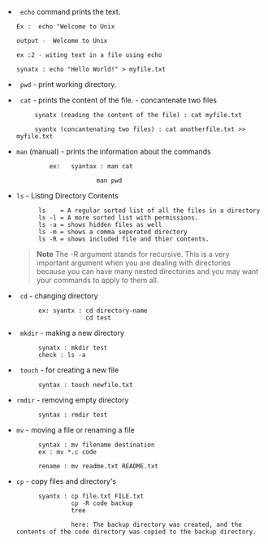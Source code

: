 - ``` echo``` command prints the text.
      
      Ex :  echo "Welcome to Unix
      
      output -  Welcome to Unix
      
      ex :2 - witing text in a file using echo 
      
      synatx : echo "Hello World!" > myfile.txt 

      
 
 - ``` pwd``` - print working directory.
 - ``` cat``` - prints the content of the file.
              - concantenate two files
              
              
            synatx (reading the content of the file) : cat myfile.txt
            
            syantx (concantenating two files) : cat anotherfile.txt >> myfile.txt
            
      
- ```man``` (manual) - prints the information about the commands
                  
               ex:   syantax : man cat
                            
                            man pwd
 
                
- ```ls``` - Listing Directory Contents
            
            ls    = A regular sorted list of all the files in a directory
            ls -l = A more sorted list with permissions.
            ls -a = shows hidden files as well
            ls -m = shows a comma seperated directory
            ls -R = shows included file and thier contents.
            
  >**Note**
  >The -R argument stands for recursive. This is a very important argument when you are dealing with directories because you can have many nested directories and you may want your commands to apply to them all.

- ``` cd``` - changing directory
            
            ex: syantx : cd directory-name 
                         cd test
           
- ``` mkdir``` - making a new directory

            synatx : mkdir test
            check : ls -a
        
- ``` touch``` - for creating a new file

            syntax : touch newfile.txt
            
- ```rmdir``` - removing empty directory

            syntax : rmdir test
            
- ```mv``` - moving a file or renaming a file

            syntax : mv filename destination
            ex : mv *.c code
            
            rename : mv readme.txt README.txt
            
- ```cp``` - copy files and directory's

            syantx : cp file.txt FILE.txt
                     cp -R code backup
                     tree
                     
                     here: The backup directory was created, and the contents of the code directory was copied to the backup directory.
                     
               
            
